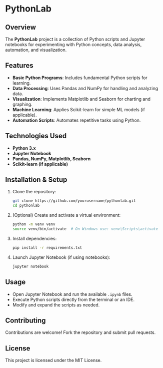 # PythonLab 

## Overview
The **PythonLab** project is a collection of Python scripts and Jupyter notebooks for experimenting with Python concepts, data analysis, automation, and visualization.

## Features
- **Basic Python Programs**: Includes fundamental Python scripts for learning.
- **Data Processing**: Uses Pandas and NumPy for handling and analyzing data.
- **Visualization**: Implements Matplotlib and Seaborn for charting and graphing.
- **Machine Learning**: Applies Scikit-learn for simple ML models (if applicable).
- **Automation Scripts**: Automates repetitive tasks using Python.

## Technologies Used
- **Python 3.x**
- **Jupyter Notebook**
- **Pandas, NumPy, Matplotlib, Seaborn**
- **Scikit-learn (if applicable)**

## Installation & Setup
1. Clone the repository:
   ```sh
   git clone https://github.com/yourusername/pythonlab.git
   cd pythonlab
   ```
2. (Optional) Create and activate a virtual environment:
   ```sh
   python -m venv venv
   source venv/bin/activate  # On Windows use: venv\Scripts\activate
   ```
3. Install dependencies:
   ```sh
   pip install -r requirements.txt
   ```
4. Launch Jupyter Notebook (if using notebooks):
   ```sh
   jupyter notebook
   ```

## Usage
- Open Jupyter Notebook and run the available `.ipynb` files.
- Execute Python scripts directly from the terminal or an IDE.
- Modify and expand the scripts as needed.

## Contributing
Contributions are welcome! Fork the repository and submit pull requests.

## License
This project is licensed under the MIT License.

